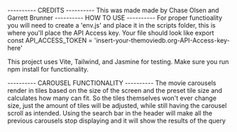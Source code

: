 ---------- CREDITS ----------
This was made made by Chase Olsen and Garrett Brunner
---------- HOW TO USE ----------
For proper functioality you will need to create a 'env.js' and place it in the scripts folder, this is where you'll place the API Access key.
Your file should look like 
export const API_ACCESS_TOKEN = 'insert-your-themoviedb.org-API-Access-key-here'

This project uses Vite, Tailwind, and Jasmine for testing. Make sure you run npm install for functionality.

---------- CAROUSEL FUNCTIONALITY ----------
The movie carousels render in tiles based on the size of the screen and the preset tile size and calculates how many can fit. So the tiles themselves won't ever change size, just the amount of tiles will be adjusted, while still having the carousel scroll as intended. Using the search bar in the header will make all the previous carousels stop displaying and it will show the results of the query 